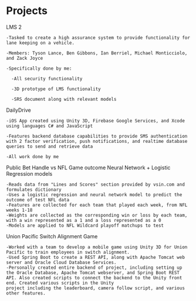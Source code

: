 # Projects
LMS 2

    -Tasked to create a high assurance system to provide functionality for lane keeping on a vehicle.

    -Members: Tyson Lance, Ben Gibbons, Ian Berriel, Michael Monticciolo, and Zack Joyce

    -Specifically done by me:

      -All security functionality

      -3D prototype of LMS functionality

      -SRS document along with relevant models

DailyDrive

    -iOS App created using Unity 3D, Firebase Google Services, and Xcode using languages C# and JavaScript

    -Features backend database capabilities to provide SMS authentication with 2 factor verification, push notifications, and realtime database queries to send and retrieve data

    -All work done by me

Public Bet Handle vs NFL Game outcome Neural Network + Logistic Regression models

    -Reads data from "Lines and Scores" section provided by vsin.com and formulates dictionary
    -Uses a logistic regression and neural network model to predict the outcome of test NFL data
    -Features are collected for each team that played each week, from NFL weeks 1-18
    -Weights are collected as the corresponding win or loss by each team, with a win represented as a 1 and a loss represented as a 0
    -Models are applied to NFL Wildcard playoff matchups to test

Union Pacific Switch Alignment Game

    -Worked with a team to develop a mobile game using Unity 3D for Union Pacific to train employees in switch alignment.
    -Used Spring Boot to create a REST API, along with Apache Tomcat web server and Oracle Cloud Database Services.
    -Personally created entire backend of project, including setting up the Oracle Database, Apache Tomcat webserver, and Spring Boot REST API. Also created scripts to connect the backend to the Unity front end. Created various scripts in the Unity 
    project including the leaderboard, camera follow script, and various other features. 
